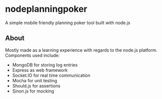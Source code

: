 # nodeplanningpoker
A simple mobile friendly planning poker tool built with node.js

## About

Mostly made as a learning experience with regards to the node.js platform. Components used include:

* MongoDB for storing log entries
* Express as web framework
* Socket.IO for real time communication
* Mocha for unit testing
* Should.js for assertions
* Sinon.js for mocking
